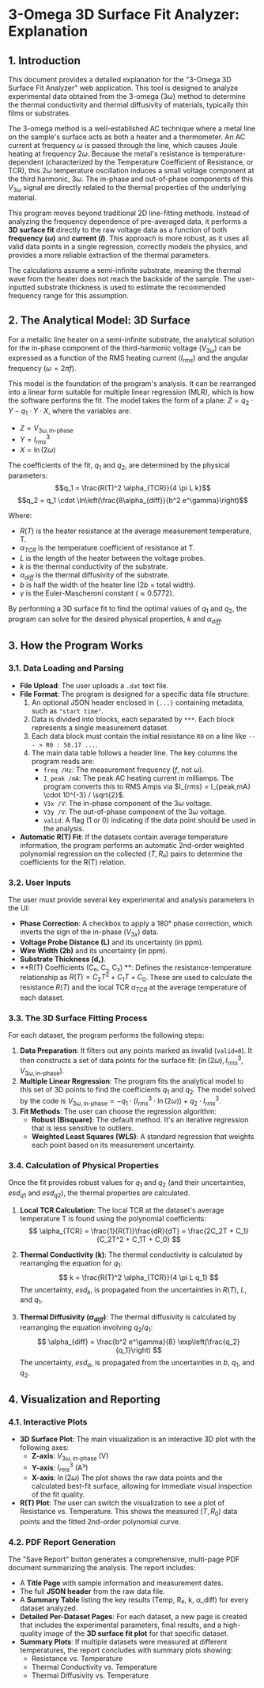 # 3-Omega 3D Surface Fit Analyzer: Explanation

## 1. Introduction

This document provides a detailed explanation for the "3-Omega 3D Surface Fit Analyzer" web application. This tool is designed to analyze experimental data obtained from the 3-omega ($3\omega$) method to determine the thermal conductivity and thermal diffusivity of materials, typically thin films or substrates.

The 3-omega method is a well-established AC technique where a metal line on the sample's surface acts as both a heater and a thermometer. An AC current at frequency $\omega$ is passed through the line, which causes Joule heating at frequency $2\omega$. Because the metal's resistance is temperature-dependent (characterized by the Temperature Coefficient of Resistance, or TCR), this $2\omega$ temperature oscillation induces a small voltage component at the third harmonic, $3\omega$. The in-phase and out-of-phase components of this $V_{3\omega}$ signal are directly related to the thermal properties of the underlying material.

This program moves beyond traditional 2D line-fitting methods. Instead of analyzing the frequency dependence of pre-averaged data, it performs a **3D surface fit** directly to the raw voltage data as a function of both **frequency ($\omega$)** and **current ($I$)**. This approach is more robust, as it uses all valid data points in a single regression, correctly models the physics, and provides a more reliable extraction of the thermal parameters.

The calculations assume a semi-infinite substrate, meaning the thermal wave from the heater does not reach the backside of the sample. The user-inputted substrate thickness is used to estimate the recommended frequency range for this assumption.

## 2. The Analytical Model: 3D Surface

For a metallic line heater on a semi-infinite substrate, the analytical solution for the in-phase component of the third-harmonic voltage ($V_{3\omega}$) can be expressed as a function of the RMS heating current ($I_{rms}$) and the angular frequency ($\omega = 2\pi f$).

This model is the foundation of the program's analysis. It can be rearranged into a linear form suitable for multiple linear regression (MLR), which is how the software performs the fit. The model takes the form of a plane: $Z = q_2 \cdot Y - q_1 \cdot Y \cdot X$, where the variables are:
* $Z = V_{3\omega, \text{in-phase}}$
* $Y = I_{rms}^3$
* $X = \ln(2\omega)$

The coefficients of the fit, $q_1$ and $q_2$, are determined by the physical parameters:
$$q_1 = \frac{R(T)^2 \alpha_{TCR}}{4 \pi L k}$$
$$q_2 = q_1 \cdot \ln\left(\frac{8\alpha_{diff}}{b^2 e^\gamma}\right)$$

Where:
* $R(T)$ is the heater resistance at the average measurement temperature, T.
* $\alpha_{TCR}$ is the temperature coefficient of resistance at T.
* $L$ is the length of the heater between the voltage probes.
* $k$ is the thermal conductivity of the substrate.
* $\alpha_{diff}$ is the thermal diffusivity of the substrate.
* $b$ is half the width of the heater line ($2b$ = total width).
* $\gamma$ is the Euler-Mascheroni constant ($\approx 0.5772$).

By performing a 3D surface fit to find the optimal values of $q_1$ and $q_2$, the program can solve for the desired physical properties, $k$ and $\alpha_{diff}$.

## 3. How the Program Works

### 3.1. Data Loading and Parsing

* **File Upload**: The user uploads a `.dat` text file.
* **File Format**: The program is designed for a specific data file structure:
    1.  An optional JSON header enclosed in `{...}` containing metadata, such as `"start time"`.
    2.  Data is divided into blocks, each separated by `***`. Each block represents a single measurement dataset.
    3.  Each data block must contain the initial resistance `R0` on a line like `--- > R0 : 58.17 ...`.
    4.  The main data table follows a header line. The key columns the program reads are:
        -   `freq /Hz`: The measurement frequency ($f$, not $\omega$).
        -   `I_peak /mA`: The peak AC heating current in milliamps. The program converts this to RMS Amps via $I_{rms} = I_{peak,mA} \cdot 10^{-3} / \sqrt{2}$.
        -   `V3x /V`: The in-phase component of the $3\omega$ voltage.
        -   `V3y /V`: The out-of-phase component of the $3\omega$ voltage.
        -   `valid`: A flag (1 or 0) indicating if the data point should be used in the analysis.
* **Automatic R(T) Fit**: If the datasets contain average temperature information, the program performs an automatic 2nd-order weighted polynomial regression on the collected ($T, R₀$) pairs to determine the coefficients for the R(T) relation.

### 3.2. User Inputs

The user must provide several key experimental and analysis parameters in the UI:

* **Phase Correction**: A checkbox to apply a 180° phase correction, which inverts the sign of the in-phase ($V_{3x}$) data.
* **Voltage Probe Distance (L)** and its uncertainty (in ppm).
* **Wire Width (2b)** and its uncertainty (in ppm).
* **Substrate Thickness (dₛ)**.
* **R(T) Coefficients (C₀, C₁, C₂) **: Defines the resistance-temperature relationship as $R(T) = C_2T^2 + C_1T + C_0$. These are used to calculate the resistance $R(T)$ and the local TCR $\alpha_{TCR}$ at the average temperature of each dataset.

### 3.3. The 3D Surface Fitting Process

For each dataset, the program performs the following steps:

1.  **Data Preparation**: It filters out any points marked as invalid (`valid=0`). It then constructs a set of data points for the surface fit: $(\ln(2\omega), I_{rms}^3, V_{3\omega, \text{in-phase}})$.
2.  **Multiple Linear Regression**: The program fits the analytical model to this set of 3D points to find the coefficients $q_1$ and $q_2$. The model solved by the code is $V_{3\omega, \text{in-phase}} = -q_1 \cdot (I_{rms}^3 \cdot \ln(2\omega)) + q_2 \cdot I_{rms}^3$.
3.  **Fit Methods**: The user can choose the regression algorithm:
    -   **Robust (Bisquare)**: The default method. It's an iterative regression that is less sensitive to outliers.
    -   **Weighted Least Squares (WLS)**: A standard regression that weights each point based on its measurement uncertainty.

### 3.4. Calculation of Physical Properties

Once the fit provides robust values for $q_1$ and $q_2$ (and their uncertainties, $esd_{q1}$ and $esd_{q2}$), the thermal properties are calculated.

1.  **Local TCR Calculation**: The local TCR at the dataset's average temperature T is found using the polynomial coefficients:
    $$
    \alpha_{TCR} = \frac{1}{R(T)}\frac{dR}{dT} = \frac{2C_2T + C_1}{C_2T^2 + C_1T + C_0}
    $$

2.  **Thermal Conductivity (k)**: The thermal conductivity is calculated by rearranging the equation for $q_1$:
    $$
    k = \frac{R(T)^2 \alpha_{TCR}}{4 \pi L q_1}
    $$
    The uncertainty, $esd_k$, is propagated from the uncertainties in $R(T)$, $L$, and $q_1$.

3.  **Thermal Diffusivity ($\alpha_{diff}$)**: The thermal diffusivity is calculated by rearranging the equation involving $q_2/q_1$:
    $$
    \alpha_{diff} = \frac{b^2 e^\gamma}{8} \exp\left(\frac{q_2}{q_1}\right)
    $$
    The uncertainty, $esd_{\alpha}$, is propagated from the uncertainties in $b$, $q_1$, and $q_2$.

## 4. Visualization and Reporting

### 4.1. Interactive Plots

* **3D Surface Plot**: The main visualization is an interactive 3D plot with the following axes:
    -   **Z-axis**: $V_{3\omega, \text{in-phase}}$ (V)
    -   **Y-axis**: $I_{rms}^3$ (A³)
    -   **X-axis**: $\ln(2\omega)$
    The plot shows the raw data points and the calculated best-fit surface, allowing for immediate visual inspection of the fit quality.
* **R(T) Plot**: The user can switch the visualization to see a plot of Resistance vs. Temperature. This shows the measured ($T, R_0$) data points and the fitted 2nd-order polynomial curve.

### 4.2. PDF Report Generation

The "Save Report" button generates a comprehensive, multi-page PDF document summarizing the analysis. The report includes:
* A **Title Page** with sample information and measurement dates.
* The full **JSON header** from the raw data file.
* A **Summary Table** listing the key results (Temp, R₀, k, α_diff) for every dataset analyzed.
* **Detailed Per-Dataset Pages**: For each dataset, a new page is created that includes the experimental parameters, final results, and a high-quality image of the **3D surface fit plot** for that specific dataset.
* **Summary Plots**: If multiple datasets were measured at different temperatures, the report concludes with summary plots showing:
    -   Resistance vs. Temperature
    -   Thermal Conductivity vs. Temperature
    -   Thermal Diffusivity vs. Temperature